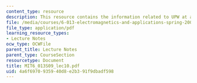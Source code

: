```yaml
---
content_type: resource
description: This resource contains the information related to UPW at a planar boundary.
file: /media/courses/6-013-electromagnetics-and-applications-spring-2009/4a6f6970935940d8e2b391f9dbadf598_MIT6_013S09_lec10.pdf
file_type: application/pdf
learning_resource_types:
- Lecture Notes
ocw_type: OCWFile
parent_title: Lecture Notes
parent_type: CourseSection
resourcetype: Document
title: MIT6_013S09_lec10.pdf
uid: 4a6f6970-9359-40d8-e2b3-91f9dbadf598
---
```

